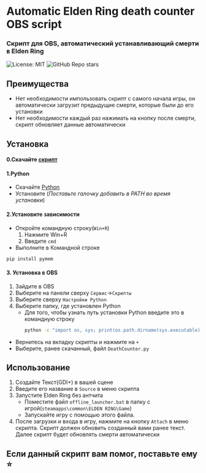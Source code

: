 # Automatic Elden Ring death counter OBS script
### Скрипт для OBS, автоматический устанавливающий смерти в Elden Ring
![License: MIT](https://img.shields.io/badge/License-MIT-blue.svg) ![GitHub Repo stars](https://img.shields.io/github/stars/vadimkacool/Elden-Ring-Death-Counter-OBS?color=gree)
## Преимущества

- Нет необходимости импользовать скрипт с самого начала игры, он автоматически загрузит предыдущие смерти, которые были до его установки
- Нет необходимости каждый раз нажимать на кнопку после смерти, скрипт обновляет данные автоматически
## Установка
#### 0.Скачайте [скрипт](https://github.com/Sphynx-HenryAY/elden-ring-death-counter/archive/refs/heads/main.zip)

#### 1.Python
 - Скачайте [Python](https://www.python.org/downloads/release/python-3109/)
 - Установите (*Поставьте галочку добавить в PATH во время установки*)

#### 2.Установите зависимости
- Откройте командную строку(`Win+R`)
   1. Нажмите Win+R
   2. Введите `cmd`
- Выполните в Командной строке
```sh
pip install pymem
```

#### 3. Установка в OBS
1. Зайдите в OBS
2. Выберите на панели сверху `Сервис`->`Скрипты`
3. Выберите сверху `Настройки Python`
4. Выберите папку, где установлен Python
    - Для того, чтобы узнать путь установки Python введите это в командную строку
      ```sh
      python -c "import os, sys; print(os.path.dirname(sys.executable))"
      ```
- Вернитесь на вкладку скрипты и нажмите на `+`
- Выберите, ранее скачанный, файл `DeathCounter.py`

## Использование
1. Создайте Текст(GDI+) в вашей сцене
2. Введите его название в `Source` в меню скрипта
3. Запустите Elden Ring без антчита
    - Поместите файл `offline_launcher.bat` в папку с игрой(`steamapps\common\ELDEN RING\Game`)
    - Запускайте игру с помощью этого файла.
4. После загрузки и входа в игру, нажмите на кнопку `Attach` в меню скрипта. Скрипт должен обновить созданный вами ранее текст. Далее скрипт будет обновлять смерти автоматически

## Если данный скрипт вам помог, поставьте ему ⭐
